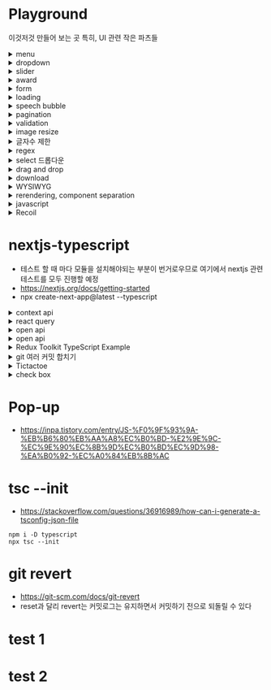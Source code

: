 # Playground

이것저것 만들어 보는 곳
특히, UI 관련 작은 파츠들

<details>
<summary>menu</summary>

## menu

### drop down

drop down menu without javascript

</details>

<details>
<summary>dropdown</summary>

gitlab의 repository 설정하는 부분의 드롭다운을 참고하였음

</details>

<details>
<summary>slider</summary>

## slider

### create react app

- [x] made slider with react-slick
- [ ] what is hammer
- [ ] what is swipeableview

[react에서 window resize 이벤트](https://velog.io/@dblee/React-resize-%EC%9D%B4%EB%B2%A4%ED%8A%B8-%EB%B0%9C%EC%83%9D-%EC%8B%9C-%EC%BB%B4%ED%8F%AC%EB%84%8C%ED%8A%B8-%EB%A6%AC%EB%A0%8C%EB%8D%94)

</details>

<details>
<summary>award</summary>

## award

- mainList : 자바스크립트로 리액트 처럼 html 삽입하는 부분.

- [convert string to DOM nodes](https://davidwalsh.name/convert-html-stings-dom-nodes)
</details>

<details>
<summary>form</summary>

## form

- 이미지 업로드
- label만 보여주고 나머지 input 부분을 숨길 수 도 있구나
- [x] formData가 뭔지 알아보기
- 이미지가 포함되면 서버에선 'content-type': 'multipart/form-data; boundary=----WebKitFormBoundaryjHlBOsNKdipheLFR' 으로 전달되고
- body엔 값이 없음

### Cypress

- npm install cypress --save-dev
- npx cypress open
- package.json과 같은 위치에 cypress.json을 만들고 baseUrl 설정 가능
- [get](https://docs.cypress.io/api/commands/get)
- [contains](https://docs.cypress.io/api/commands/contains#Examples)

#### 참고

- https://github.com/TaehwanGo/nuber-eats-frontend/blob/master/cypress/support/commands.ts
- https://github.com/TaehwanGo/nuber-eats-frontend/blob/master/cypress/integration/user/edit-profile.ts
- [label만 보여주기](https://velog.io/@minkyeong-ko/HTMLCSSJS-%EC%9D%B4%EB%AF%B8%EC%A7%80-%EC%97%85%EB%A1%9C%EB%93%9C-%ED%8C%8C%EC%9D%BC%EC%9D%B4%EB%A6%84-%EB%82%98%ED%83%80%EB%82%B4%EA%B8%B0-%ED%99%94%EB%A9%B4%EC%97%90-%EC%9D%B4%EB%AF%B8%EC%A7%80-%EB%B3%B4%EC%97%AC%EC%A3%BC%EA%B8%B0)
- [이미지 프리뷰](https://stackoverflow.com/questions/4459379/preview-an-image-before-it-is-uploaded)
- [send form data using axios](https://www.codegrepper.com/code-examples/javascript/axios+file+upload)
- [FormData](https://developer.mozilla.org/en-US/docs/Web/API/FormData/FormData)
- [javascript FormData](https://developer.mozilla.org/en-US/docs/Web/API/FormData/Using_FormData_Objects)

</details>

<details>
<summary>loading</summary>

### loading spinner while

- innerHTML로 하거나
- 로딩을 넣어놓고 style.display = 'block' or 'none' 으로도 가능
- [loading by style](https://stackoverflow.com/questions/58820229/how-to-show-loading-icon-till-await-finishes)
- [loading by innerHTML](https://stackoverflow.com/questions/60112618/how-can-i-add-a-spinner-in-javascript-while-fetch-async-is-loading-my-data)
</details>

<details>
<summary>speech bubble</summary>

### speech bubble(말풍선)

- :after와 border-color: transparent transparent transparent #ad1e51; 로 구현
- [speech bubble](https://ungdoli0916.tistory.com/753)
</details>

<details>
<summary>pagination</summary>

- [javascript pagination](https://stackoverflow.com/questions/25434813/simple-pagination-in-javascript)
</details>

<details>
<summary>validation</summary>

```html
// html validation
<input
  type="tel"
  id="phone"
  name="phone"
  placeholder="123-45-678"
  pattern="[0-9]{3}-[0-9]{2}-[0-9]{3}"
/>
```

### 참고문헌

- [validation](https://stackoverflow.com/questions/3717793/javascript-file-upload-size-validation)
- [only images allowed](https://stackoverflow.com/questions/3828554/how-to-allow-input-type-file-to-accept-only-image-files)
- [URL.revokeObjectURL](https://developer.mozilla.org/en-US/docs/Web/API/URL/revokeObjectURL)

</details>

<details>
<summary>image resize</summary>

- https://hacks.mozilla.org/2011/01/how-to-develop-a-html5-image-uploader/
- https://imagekit.io/blog/how-to-resize-image-in-javascript/

### also good

- https://stackoverflow.com/questions/23945494/use-html5-to-resize-an-image-before-upload

### best

- https://www.therogerlab.com/sandbox/pages/how-to-resize-an-image-using-javascript?s=0ea4985d74a189e8b7b547976e7192ae.291e10470774f14e0f838789eb83b8c9

</details>

<details>
<summary>글자수 제한</summary>

### html에서 event callback함수

```javascript
<textarea
  rows="10"
  class="form-control"
  id="textArea_byteLimit"
  name="textArea_byteLimit"
  onkeyup="fn_checkByte(this)"
></textarea>

// fn_checkByte(obj) => console.log(obj) : <textarea> element
```

대부분 코드가 다 똑같다.

### 참고 문헌

- https://hellcoding.tistory.com/entry/textarea-%EA%B8%80%EC%9E%90%EC%88%98-%EC%A0%9C%ED%95%9C-%EB%B0%94%EC%9D%B4%ED%8A%B8Byte-%EC%A0%9C%ED%95%9C

</details>

<details>
<summary>regex</summary>

### 참고문헌

- [드림코딩 엘리 유튜브, 정규표현식](https://youtu.be/t3M6toIflyQ)
<summary>특수문자 제한</summary>

### 참고 문헌

- https://lemondory.tistory.com/143
- [Emoji 입력 방지 함수|작성자 lovekod2hj](https://blog.naver.com/PostView.nhn?blogId=s0215hc&logNo=222284862836&categoryNo=44&parentCategoryNo=0&viewDate=&currentPage=1&postListTopCurrentPage=1&from=postView)
- https://stackoverflow.com/questions/10992921/how-to-remove-emoji-code-using-javascript
- [정규식표현식 문법](https://heropy.blog/2018/10/28/regexp/)

</details>

<details>
<summary>select 드롭다운</summary>

### 참고 문헌

- [HTML select option](https://zetawiki.com/wiki/HTML_select,_option_%ED%83%9C%EA%B7%B8)
- [select MDN](https://developer.mozilla.org/ko/docs/Web/HTML/Element/select)

</details>

<details>
<summary>drag and drop</summary>

## tutorial

### 1. draggable attribute

```html
<div draggable="true">draggable</div>
```

- draggable="true"로 지정하면 해당 element를 드래그하면 따라오는 그림이 생긴다

### 2. Handling drag and drop events with javascript

#### drag and drop의 순서 : dragstart -> dragover -> drop

To trigger an action on drag or drop on DOM elements, we’ll need to utilize the Drag and Drop API:

- ondragstart: This event handler will be attached to our draggable element and fire when a dragstart event occurs.
- ondragover: This event handler will be attached to our dropzone element and fire when a dragover event occurs.
- ondrop: This event handler will also be attached to our dropzone element and fire when a drop event occurs.

#### HTML에 event callback함수를 직접 추가하면 동적으로 자바스크립트로 HTML을 넣어도 event callback함수를 쉽게 추가할 수 있다.

```html
<div
  id="draggable-1"
  class="example-draggable"
  draggable="true"
  ondragstart="onDragStart(event)"
>
  draggable
</div>
```

#### function onDrop(event)

- dropzone을 설정 시 원하는 박스에 넣으려면 closest로 타겟을 변경해줘야 함

```javascript
const dropzone = event.target.closest(".example-dropzone");
```

그렇지 않으면 child에 append가 되어버림

### 참고 문헌

- [drag-and-drop-vanillaJS](https://www.digitalocean.com/community/tutorials/js-drag-and-drop-vanilla-js)

## sorting list with drag and drop

### drag and drop event 이해

- dragstart : 클릭을 꾹 누르고 있으면 dragstart 이벤트가 발생함
- dragover : drag를 할 수 있다는 표시가 생김
- dragenter : 해당 영역에 들어오면 발생
- dragleave : 해당 영역을 벗어나면 발생

### 참고 문헌

- [list sorting with drag and drop](https://stackoverflow.com/questions/44415228/list-sorting-with-html5-dragndrop-drop-above-or-below-depending-on-mouse)

## Drag Sort

### document.elementFromPoint(x, y)

- 화면의 x, y에(relative to the viewport) 위치한 element를 return

### Node.insertBefore()

```javascript
let insertedNode = parentNode.insertBefore(newNode, referenceNode);
```

- The Node.insertBefore() method inserts a node before a reference node as a child of a specified parent node.

### swap animation

- event.clientY : event.target안에서 x, y 값

- element.getBoundingClientRect() : 화면안에서 엘리먼트가 위치한 곳의 좌표

### 참고 문헌

- https://codepen.io/fitri/pen/VbrZQm
- https://developer.mozilla.org/en-US/docs/Web/API/Document/elementFromPoint
- https://developer.mozilla.org/en-US/docs/Web/API/Node/insertBefore
- [swap animation](https://stackoverflow.com/questions/49488035/animate-dom-elements-swapping)
- https://developer.mozilla.org/en-US/docs/Web/API/Element/getBoundingClientRect

## another example

- https://stackoverflow.com/questions/65059542/drag-and-drop-animation-vanillajs

## re ordering using react

- https://dev.to/colinmcd01/drag-drop-re-ordering-using-html-and-react-974

## animation

### 흐름

#### 1. 위치 기억

- drag event 발생한 객체의 위치를 기억

#### 2. 이동

- 시작점과 현재 위치의 차이만큼 시작점에 더한 값이 이동해야할 위치
  - 방법 1
    - 두 거리를 빼서 그 만큼 이동
      - 예상 문제점 이동 중 또 이벤트가 발생되면서 중간으로 수렴
  - 방법 2
    - 고정된 거리만큼 이동
      - 예상 문제점 이동 중 또 이벤트가 발생되면서 중간으로 수렴
      - 단, 위와 아래 방향을 잘 찾을 수 있어야 함
- 두 거리를 뺀 거리만큼 하되, onDragEnter에서 이동이 이루어 지는데 이동 중간에 다시 onDragEnter이벤트가 발생되면서 중간에 수렴하거나 점점 멀어짐
  - transition start와 end에서 flag를 만들어서 애니메이션 중간엔 onDragEnter 함수가 실행되지 않도록 함
    - 우려되는 점 : 빠르게 스크롤을 내릴 경우 비정상 적으로 작동할 가능성이 있음

#### 3. 위치파악

- 드래그 중인 요소가 다른 요소를 만났을 때 그 위치로 원본이 이동

#### 4. 위치 변경

#### 5. 드롭

- 드롭의 순간에서 최종적으로 DOM을 교체하고 애니메이션이 적용된 모슨 요소들의 스타일을 제거
  - DOM 교체를 Node.insertBefore()를 사용할 건지 아닌지 생각해봐야 함

### 분석

```html
<li
  class="item"
  draggable="true"
  ondragstart="onDragStart(event)"
  ondragover="onDragOver(event)"
>
  Draggable Element One
</li>
```

- onDragStart의 이름을 ondragstart로 하면 자기 자신을 실행하면서 Maximum call stack size exceeded 에러가 발생한다.

#### 애니메이션 도중에 모션이 꼬이는 현상

- 큐에 넣고 애니메이션 시간 동안 같은 객체라면 다시 이벤트가 발생되지 않도록 해보면 어떨까

### Element.children vs Node.childNodes

#### Node.childNodes

- 자식 노드가 포함된 NodeList를 반환
- HTMLElement뿐만 아니라 텍스트 등도 포함

#### Element.children

- 현재 요소의 자식 요소가 포함된 HTMLCollection을 반환
- 비 요소 노드는 모두 제외 됨

#### 배열 내 순서 변경

- https://zetawiki.com/wiki/%EC%9E%90%EB%B0%94%EC%8A%A4%ED%81%AC%EB%A6%BD%ED%8A%B8_%EB%B0%B0%EC%97%B4_%EC%88%9C%EC%84%9C_%EB%B0%94%EA%BE%B8%EA%B8%B0
  - temp를 하나 만들어서 둘의 값을 바꿔줌

<!-- #### setTimeout은 비동기라서 아래로 지나간 다음 마지막에 실행 됨

- 만약 setTimeout이랑 transition time이 완벽히 일치 하지 않는다면?
  - transitionEnd event를 사용해서 해보자 -->

### 버그

- 순서가 빠르게 순간적으로 여러번 바뀌는 현상

#### transition end에서 queue에 있는 객체를 하나씩 꺼내와서 실행해야 겠다.

### 참고 문헌

- https://github.com/woowa-techcamp-2020/todo-14/blob/main/doc/Drag-and-Drop-with-Animation.md
- [Element.children vs Node.childNodes](https://hogni.tistory.com/122)

## inflearn과 비교

- 선택하면 on_chosen 클래스가 li에 붙는데 css를 위한 것은 아닌 것 같다

## sortableJS

- 라이브러리 쓰니까 되게 쉽게 되는 것 같아 보이네

### 참고문헌

- https://www.codingnepalweb.com/drag-drop-list-or-draggable-list-javascript/
- https://cdnjs.com/libraries/Sortable

## youtubeHint

- 유튜브 영상 참고해서 만들기

### positionItems

```javascript
function positionItems() {
  let itemsList = document.querySelectorAll(".items .item");
  let indexCounter = 0;
  itemsList.forEach((item) => {
    item.style.top = 70 * indexCounter + indexCounter * 10 + "px";
    // 기본적으로 위치는 동일하지만(absolute) 각각 자바스크립트로 위치를 조정함
    indexCounter++;
  });
}
```

### 좌표 관련

#### offsetTop

- parentNode로 부터 떨어진 거리
- 만약 parentNode가 없다면 body(0, 0)에서 떨어진 거리

#### event.clientY

- 현재 화면(스크롤에 상관없이 상대적인)의 마우스 좌표의 Y값

### Things to do

- [ ] 코드 완전 분석
- [ ] 현재 마우스 포인터가 절반 이상 넘어가야 이동되는데 진입하자마자 이동되도록 변경해야 함

### 완전 분석

- draggable을 true로 주면 mouse up, mouse move가 동작을 안함

  - 우선 지금 따라한 것을 완전히 이해한 다음 draggable을 사용했을 때 구현방법을 생각해보자

- Array.prototype.slice()

- 순서 정렬 : order에 따라 정렬하기 때문에 order를 사용하지 않는다면 쓸 수 없음
- 애니메이션 시간 동안 resetTransition true, false 설정하는 것 : 지속 시간 동안 다시 줍는 것 막음

### 참고문헌

- https://youtu.be/PJYFQYyzRgg

# React

## CRA

- project name에 대문자가 포함될 수 없음

### 참고 문헌

- https://openbase.com/js/react-sortablejs/documentation

### drag and drop

- https://reactjsexample.com/a-react-component-built-on-top-of-sortable/
- @type/sortable

```javascript
import React, { useState } from "react";
import { ReactSortable } from "react-sortablejs";

const BasicFunction = () => {
  const [state, setState] = useState([
    { id: 1, name: "shrek1" },
    { id: 2, name: "fiona2" },
    { id: 3, name: "shrek3" },
    { id: 4, name: "fiona4" },
    { id: 5, name: "shrek5" },
    { id: 6, name: "fiona6" },
  ]);

  return (
    <ReactSortable
      list={state}
      setList={setState}
      group="groupName"
      animation={200}
      delay={2}
    >
      {state.map((item) => (
        <div key={item.id}>{item.name}</div>
      ))}
    </ReactSortable>
  );
};

export default BasicFunction;
```

</details>

<details>
<summary>download</summary>

## 비디오 다운로드 구현

### 1. HTML의 download 속성

```html
<!-- 저장하려는 파일이 동일URL인 경우만 가능 -->
<a href="apple.png" download="새로운이름(사과)"></a>
```

- download 속성 없이도 a 태그에 href에 다운로드 URL을 넣어주면 다운로드가 된다
- download 속성 : 파일이 서버안에 있어야 다운로드가 되는 것 같다.
  - download only works for same-origin URLs, or the blob: and data: schemes.
- 브라우저는 `<a>` 태그에 download 속성이 설정되어 있으면 링크가 가리키는 파일을 다운로드한다. 즉, 마치 링크 위에서 마우스 오른쪽 버튼을 클릭하고 "다른 이름으로 링크 저장"을 실행하는 것과 같다.
- img의 경우 same-origin URL이 아니더라도 img를 a태그로 감싸면 download에 부여한 새로운 이름으로 저장할 수 있다.

### 2. Javascript에서 텍스트 파일 생성 및 다운로드

```javascript
downloadFile() {
  const blob = new Blob([this.content], {type: 'text/plain'})
  const url = window.URL.createObjectURL(blob)
  const a = document.createElement("a")
  a.href = url
  a.download = `${this.$store.state.nickname}_${this.title}.md`
  a.click()
  a.remove()
  window.URL.revokeObjectURL(url);
},
```

### 3. Axios 라이브러리르 사용하여 파일 다운로드

#### Blob 이란

- Binary Large Object : 바이너리 데이터를 저장할 수 있는 데이터 유형

#### download code

```javascript
function download() {
  axios({
    url: "https://source.unsplash.com/random/500x500",
    // url: 'https://wetubetony.s3.ap-northeast-2.amazonaws.com/video/6a3261c1aae8da977fb6a4fc51dcc116', // CORS
    method: "GET",
    responseType: "blob",
  }).then((response) => {
    const url = window.URL.createObjectURL(new Blob([response.data]));
    const link = document.createElement("a");
    link.href = url;
    link.setAttribute("download", "image.jpg");
    // link.setAttribute('download', 'video.mp4');
    document.body.appendChild(link);
    link.click();
    document.body.removeChild(link);
  });
}
```

### 다운로드 시 파일명을 front에서 설정이 가능한가?

- [안된다고 한다 서버에서 header에 content-disposition을 지정해야하는 듯](https://stackoverflow.com/questions/7526849/how-do-i-change-a-filename-on-download-with-javascript)
- [서버 response에서 header에 content-disposition을 설정해줘야 함](https://stackoverflow.com/questions/7428831/javascript-rename-file-on-download/7429406)

### 참고 문헌

- [HTML5 download 속성](https://brightcovekr.wordpress.com/2017/03/16/html5%EC%9D%98-download-%EC%86%8D%EC%84%B1%EC%9D%84-%EC%82%AC%EC%9A%A9%ED%95%9C-%EB%B9%84%EB%94%94%EC%98%A4-%ED%8C%8C%EC%9D%BC-%EB%8B%A4%EC%9A%B4%EB%A1%9C%EB%93%9C-%EB%A7%81%ED%81%AC-%EC%9E%91/)
- [Javascript를 사용하여 파일 다운로드](https://www.delftstack.com/ko/howto/javascript/javascript-download/)
- [a tag MDN](https://developer.mozilla.org/ko/docs/Web/HTML/Element/a)
- [text download](https://velog.io/@unani92/JS-%EC%89%BD%EA%B3%A0-%EA%B0%84%EB%8B%A8%ED%95%9C-%ED%8C%8C%EC%9D%BC-%EB%8B%A4%EC%9A%B4%EB%A1%9C%EB%93%9C-%EA%B5%AC%ED%98%84%ED%95%98%EA%B8%B0)

</details>

<details>
<summary>WYSIWYG</summary>

# WYSIWYG

- What you see is what you get
- HTML 에디터
  - 웹에선 게시글 등을 작성할 때 HTML를 직접 작성하지 않아도 글씨 크기를 수정할 수 있고 이미지 등을 업로드하는 것을 도와주는 에디터

## 무작정 따라해보기(summernote)

- 서버는 inflearn-clone-back의 test.ts
- 이미지 업로드는 base64 형태로 인코딩이 되어서 전송됨

```html
<!-- 전송 샘플 -->
<p>테스트123</p>
<p><br /></p>
<p>테스트456</p>
<p><br /></p>
<p><b>테스트</b></p>
<p>
  <b><br /></b>
</p>
<p>
  <font style="background-color: rgb(255, 255, 0);" color="#ff0000"
    >하하호호</font
  >
</p>
<p><br /></p>
<p>
  <!-- 이미지도 전송 가능 -->
  <img
    style="width: 833px;"
    src="data:image/jpeg;base64,/9j/4QFgRXhpZgAATU0AKgAAAAgABwEAAAMAAAABDMAAAAEQAAIAAAAJAAAAYgEBAAMAAAABCZAAAAEPAAIAAAAIAAAAa4dpAAQAAAABAAAAhwESAAMAAAABAAgAAAEyAAI ...
e1+kMITpo/qYPtvbWIt/YweujW6awW//9k="
    data-filename="20200211_162422.jpg"
  />
  <br />
</p>
```

### 의문점

#### 이미지 전송 후 그것을 json으로 다시 전송할 경우 too large 에러가 뜸

```
PayloadTooLargeError: request entity too large
    at readStream (C:\github\inflearn-clone-back\node_modules\raw-body\index.js:155:17)
    at getRawBody (C:\github\inflearn-clone-back\node_modules\raw-body\index.js:108:12)
    at read (C:\github\inflearn-clone-back\node_modules\body-parser\lib\read.js:77:3)
    at urlencodedParser (C:\github\inflearn-clone-back\node_modules\body-parser\lib\types\urlencoded.js:116:5)
    at Layer.handle [as handle_request] (C:\github\inflearn-clone-back\node_modules\express\lib\router\layer.js:95:5)
    at trim_prefix (C:\github\inflearn-clone-back\node_modules\express\lib\router\index.js:317:13)
    at C:\github\inflearn-clone-back\node_modules\express\lib\router\index.js:284:7
    at Function.process_params (C:\github\inflearn-clone-back\node_modules\express\lib\router\index.js:335:12)
    at next (C:\github\inflearn-clone-back\node_modules\express\lib\router\index.js:275:10)
    at jsonParser (C:\github\inflearn-clone-back\node_modules\body-parser\lib\types\json.js:119:7)
```

- 미리 작성된 양식을 에디터에 넣어서 보여줘야되는데 이건 어떻게 해야하지?
- 업로드를 바로 시켜서 URL로 주고 받아야 되나?

#### 미리 작성된 양식 받는 방법 알아보기

### 참고

- https://youtu.be/IEWKLtWDanU
- https://summernote.org/

## tinyMCE 사용해보기

- https://velog.io/@gth1123/tinyMCE-WYSIWYG-%EC%82%AC%EC%9A%A9

- npx create-react-app tinymce-react-demo -template typescript
- cd tinymce-react-demo
- npm install --save @tinymce/tinymce-react

</details>

<details>
<summary>rerendering, component separation</summary>

# 테스트 환경

- npx create-react-app react_render_practice

## re-rendering

### 참고

- https://m.blog.naver.com/PostView.naver?isHttpsRedirect=true&blogId=pjt3591oo&logNo=221907792621
- https://www.howdy-mj.me/css/emotion.js-intro/

</details>

<details>
<summary>javascript</summary>

### global variable test

- globalNumber라는 값이 변화될 것으로 예상했으나 그렇지 않았다.
- 함수의 parameter로 변수를 받아서 그것의 값을 변경해도 전달한 원래의 변수는 값이 변화되지 않는다.
- 그런데 신기한점은 함수내에서 변수를 선언하지 않았고 단지 전달만 받은 변수가 계속 살아서 값이 누적될 수 있다.

</details>

<details>
<summary>Recoil</summary>

## trophy-quiz

- Recoil 프로젝트 clone해서 코드 살펴보기

## Recoil 강의 정리

- Recoil로 어떻게 global state를 선언하는지
- 선언한 global state를 컴포넌트 안에서 사용하는 방법

### trophy-quiz 동작 설명

- Recoil 관련해선 pages/Landing.tsx만 살펴봄
- Difficulty(select 태그)에 들어가는 option들을 global state로 만들음
  - 이런 옵션들을 다른 페이지에서도 사용해야 하기 때문
  - DB에 저장해서 관리하는게 편하지 않나?
    - db에서 난이도에 대한 string[] 를 가져오고
    - 첫 페이지에서 선택한 난이도를 앱 전체에서 사용하기 위함

### global state

- state directory안에 모여 있음

#### global state 만들기

```typescript
// src/state/QuizDifficulty.ts
import { atom } from "recoil";

export default atom<string | undefined>({
  key: "QuizDifficulty",
  default: undefined,
}); // 앱 전체에서 사용될 첫 페이지에서 선택한 난이도
```

- recoil 라이브러리에서 atom 이란 함수를 가져옴
  - atom
    - 객체를 파라미터로 받는 함수
    - key, default를 가지고 있는 객체
      - key : 유니크한 값이 들어가야 함
        - atom으로 만들어낼 global state에 대해 모두 각각 유니크한 key를 가지고 있어야 함
      - default : 우리가 선언한 global state에 할당하고 싶은 default값

#### 컴포넌트에서 global state활용하기

```typescript
// src/components/Organisms/QuizDifficulty.tsx
import { useRecoilState } from "recoil";
import { QuizDifficultyState } from "src/state";

const QuizDifficulty = () => {
  const [quizDifficulty, setQuizDifficulty] =
    useRecoilState(QuizDifficultyState);

  const handleChange = (e: ChangeEvent<HTMLSelectElement>) => {
    setQuizDifficulty(e.target.value);
  };

  return (
    <select
      data-testid={DIFFICULTY_SELECT_TEST_ID}
      margin="16px 0px"
      value={quizDifficulty}
      onChange={handleChange}
    >
      {difficulties.map((difficulty) => (
        <option
          key={difficulty}
          value={difficulty == ANY_DIFFICULTY ? undefined : difficulty}
        >
          {difficulty == ANY_DIFFICULTY ? difficulty : difficulty.toUpperCase()}
        </option>
      ))}
    </select>
  );
};

export default QuizDifficulty;
```

- recoil의 atom으로 만든 global state를 사용하기 위해서 `useRecoilState`라는 hook을 사용
  - useRecoilState에 atom으로 선언한 것을 전달
    - const [quizDifficulty, setQuizDifficulty] =
      useRecoilState(`QuizDifficultyState`);
- useState랑 똑같이 사용하면 됨

## 비동기적인 데이터를 global state로 관리하기

- 비동기적인 global state를 사용해서 렌더링할 때 suspense 사용하기

#### selector

- atom과 같이 global state를 선언하는 함수
- 1. 이미 선언된 atom이 값이 변할 때, 그 atom을 구독하고 있다가 selector에 할당된 함수가 다시 실행
- 2. 서버와 비동기적으로 통신한 response data를 값으로 가질 수 있음

### Quiz app 동작 흐름 -> 코드 분석, 렌더링에서 selector의 활용

- clone했기 때문에 작성자의 서버주소가 어딘지 열려있는지 확인이 안됨

```typescript
// src/components/Organisms/LandingFooter.tsx
import { useResetRecoilState } from "recoil";

import { InitialPropsState } from "src/state";
useResetRecoilState(InitialPropsState);

// InitialPropsState.ts : selector
import { selector } from "recoil";
export default selector<TResponseData>({
  // atom이 아닌 selector로 선언된 global state
  key: "initialOrderState", // atom포함해서 unique한 key이어야 함
  get: async ({ get }) => {
    const queryData = get(QueryDataState); // atom으로 선언된 global state를 구독하고 있다가 변경되면 get: 에 할당된 async함수가 재 실행 됨
    // QueryDataState가 변경 될 때 마다 서버로 부터 받아온 데이터(decodedResponseData)를 return
    if (
      queryData == undefined ||
      window.location.pathname != `/${QUIZ_PAGENAME}`
    )
      return undefined;

    const { amount, difficulty } = queryData;

    const axios = customAxios();
    const response = await axios({
      method: "GET",
      params: {
        amount,
        difficulty,
        type: "multiple",
      },
    });
    const decodedResponseData = {
      ...response.data,
      results: response.data.results.map((quiz: TQuiz) => {
        const decoded_correct_answer = decodeHtml(quiz.correct_answer);
        const decoded_incorrect_answers = quiz.incorrect_answers.map((answer) =>
          decodeHtml(answer)
        );
        return {
          ...quiz,
          question: decodeHtml(quiz.question),
          correct_answer: decoded_correct_answer,
          incorrect_answers: decoded_incorrect_answers,
          examples: addCorrectAnswerRandomly(
            decoded_incorrect_answers,
            decoded_correct_answer
          ),
        };
      }),
    };
    return decodedResponseData;
  },
  set: ({ get, set }) => {
    const amount = get(QuizNumbersState); // atom state를 가져와서
    const difficulty = get(QuizDifficultyState); // atom state를 가져와서

    set(QueryDataState, { amount, difficulty }); // QueryDataState : atom state를 업데이트 해줌 -> get: 에서 QueryDataState를 구독하고 있으므로
    // useResetRecoilState()로 set:을 호출해서 set으로 값을 업데이트 하면
    // selector의 get: 에 할당된 async 함수가 실행 됨
    set(QuizNumbersState, DEFAULT_NUMBERS);
    set(QuizDifficultyState, undefined);
  },
});
```

### selector

- atom과 같이 global state를 선언하는 함수
- 1. 이미 선언된 atom이 값이 변할 때, 그 atom을 구독하고 있다가 selector에 할당된 함수가 다시 실행
- 2. 서버와 비동기적으로 통신한 response data를 값으로 가질 수 있음

#### key : atom포함해서 unique한 key이어야 함

#### get : 함수가 할당될 수 있는 key(property)

- get에 할당된 함수에서 서버와 통신을 함
- get에 할당된 함수의 prop : { get } 으로 atom state를 구독하고 있다가 변경되면 할당된 async 함수가 재실행 됨
- 즉, atom state를 구독하고 있다가 변경되면 서버로 부터 데이터를 다시 불러와서 서버로 부터 온 데이터를 return

#### set

- set property에 어떤 것도 할당되지 않았다면,
  - selector는 자체적으로 setState, atom처럼 setState를 할 수 없음
- selector는 state본체라기 보단 atom의 파편, atom을 무조건 subscribe 해야함
- set은 selector가 어떻게 setState를 하라고 명시해주는 것
- selector의 setState를 하면 set에 할당된 함수가 실행 됨

### useResetRecoilState()

- selector state의 set에 할당된 함수를 실행
  - useResetRecoilState()로 set:을 호출해서 set으로 값을 업데이트 하면
  - QueryDataState : atom state를 업데이트 해줌
  - get: 에서 QueryDataState를 구독하고 있으므로
  - selector의 get: 에 할당된 async 함수가 실행 됨

### recoil의 global state

- tree 처럼 앞의 state가 수정되면 selector도 재실행이 됨

### Suspense

- children으로 호출하는 컴포넌트 중에서 어떤 특정 컴포넌트가 비동기 데이터를 읽어오고 있다면
- 비동기 값의 loading, success, fail 상태 일때
  - loading 상태일 땐, Suspense컴포넌트의 fallback(prop)에 해당하는 컴포넌트를 렌더링해줌
- loading이 끝나고 success 또는 fail이면 다시 children 컴포넌트를 렌더링

```tsx
import { Suspense } from "react";
import { Helmet } from "react-helmet";
import { Route, Switch } from "react-router";
import { BrowserRouter } from "react-router-dom";

import { QUIZ_PAGENAME, RESULT_PAGENAME } from "src/constant";
import {
  ErrorBoundary,
  LandingPage,
  QuizPage,
  ResultsPage,
  ShimmerPage,
} from "src/components/Pages";

const Router = () => {
  return (
    <BrowserRouter>
      <ErrorBoundary>
        <Suspense fallback={<ShimmerPage />}>
          <Switch>
            <Route path={`/${QUIZ_PAGENAME}`}>
              <Helmet title="Quiz page" />
              <QuizPage />
            </Route>
            <Route path={`/${RESULT_PAGENAME}`}>
              <Helmet title="Result page" />
              <ResultsPage />
            </Route>
            <Route exact path="/">
              <Helmet title="Landing page" />
              <LandingPage />
            </Route>
          </Switch>
        </Suspense>
      </ErrorBoundary>
    </BrowserRouter>
  );
};

export default Router;
```

### opentdb response sample

```json
// https://opentdb.com/api.php?amount=1&difficulty=easy
{
  "response_code": 0,
  "results": [
    {
      "category": "Entertainment: Music",
      "type": "multiple",
      "difficulty": "easy",
      "question": "Which Beatles album does NOT feature any of the band members on it&#039;s cover?",
      "correct_answer": "The Beatles (White Album)",
      "incorrect_answers": ["Rubber Soul", "Abbey Road", "Magical Mystery Tour"]
    }
  ]
}
```

## 참고

- https://youtu.be/t934FOlOMoM
- https://github.com/david718/trophy-quiz
- https://stackoverflow.com/questions/53516594/why-do-i-keep-getting-delete-cr-prettier-prettier
- [Recoil: 비동기 데이터 전역 상태로 관리하기](https://youtu.be/7nwpEiSpPqY)
  - .env : REACT_APP_API_SERVER=https://opentdb.com/api.php

</details>

# nextjs-typescript

- 테스트 할 때 마다 모듈을 설치해야되는 부분이 번거로우므로 여기에서 nextjs 관련 테스트를 모두 진행할 예정
- https://nextjs.org/docs/getting-started
- npx create-next-app@latest --typescript

<details>
<summary>context api</summary>

context api 좋은지 모르겠다
provider로 감싸야 하는 계층구조가 좀 별로다

</details>

<details>
<summary>react query</summary>

### Free API

- https://apipheny.io/free-api/
  > GET : https://catfact.ninja/fact

```json
{
  "fact": "Cats step with both left legs, then both right legs when they walk or run.",
  "length": 74
}
```

## react-query

### Getting started

#### Using Hydration

```js
// _app.jsx
import { Hydrate, QueryClient, QueryClientProvider } from "react-query";

export default function MyApp({ Component, pageProps }) {
  const [queryClient] = React.useState(() => new QueryClient());

  return (
    <QueryClientProvider client={queryClient}>
      <Hydrate state={pageProps.dehydratedState}>
        <Component {...pageProps} />
      </Hydrate>
    </QueryClientProvider>
  );
}
```

### 참고

- https://react-query.tanstack.com/guides/ssr#using-nextjs
- https://gingerkang.tistory.com/123

### 읽어 볼 것

- https://radlohead.gitbook.io/typescript-deep-dive/future-javascript/async-await

</details>

<details>
<summary>open api</summary>

### movie : TMDB

- https://developers.themoviedb.org/3/movies/get-movie-details
- image: https://developers.themoviedb.org/3/getting-started/images

</details>

<details>
<summary>open api</summary>

- nextjs-typescript에 구현
- 설명 : https://velog.io/@gth1123/react-infinite-scroll-component

</details>

<details>
<summary>Redux Toolkit TypeScript Example</summary>

# Redux Toolkit TypeScript Example

- https://github.com/vercel/next.js/tree/canary/examples/with-redux
- Next.js 공식사이트의 예제를 리팩토링하고 테스트 코드를 적용해보기
  - https://velog.io/@velopert/using-redux-in-2021
  - https://codesandbox.io/s/redux-todos-with-test-forked-93huy?file=/package.json

</details>

<details>
<summary>git 여러 커밋 합치기</summary>

https://velog.io/@gth1123/git-%EC%97%AC%EB%9F%AC-%EC%BB%A4%EB%B0%8B-%ED%95%A9%EC%B9%98%EA%B8%B0

</details>

<details>
<summary>Tictactoe</summary>

copilot으로 만들어본 Tictactoe 게임

</details>

<details>
<summary>check box</summary>

체크박스 비교

- aria-checked
- input : check
- 별거 없다 그냥 aria-checked 안쓰는게 나을 듯
  - 자바스크립트로 다 설정해줘야 함

### 참고

- https://developer.mozilla.org/en-US/docs/Web/Accessibility/ARIA/Attributes/aria-checked

</details>

# Pop-up

- https://inpa.tistory.com/entry/JS-%F0%9F%93%9A-%EB%B6%80%EB%AA%A8%EC%B0%BD-%E2%9E%9C-%EC%9E%90%EC%8B%9D%EC%B0%BD%EC%9D%98-%EA%B0%92-%EC%A0%84%EB%8B%AC

# tsc --init

- https://stackoverflow.com/questions/36916989/how-can-i-generate-a-tsconfig-json-file

```
npm i -D typescript
npx tsc --init
```

# git revert

- https://git-scm.com/docs/git-revert
- reset과 달리 revert는 커밋로그는 유지하면서 커밋하기 전으로 되돌릴 수 있다

# test 1

# test 2
